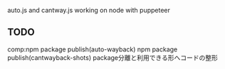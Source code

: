 auto.js and cantway.js working on node with puppeteer

## TODO
comp:npm package publish(auto-wayback)
npm package publish(cantwayback-shots)
package分離と利用できる形へコードの整形
